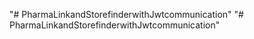 "# PharmaLinkandStorefinderwithJwtcommunication" 
"# PharmaLinkandStorefinderwithJwtcommunication" 
